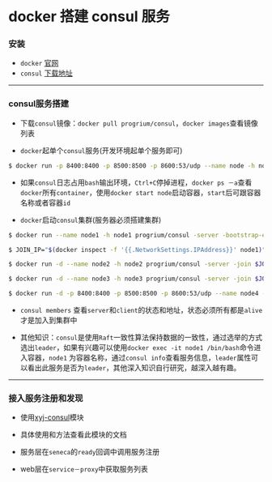 # docker 搭建 consul 服务

### 安装
* `docker` [官网](https://www.docker.com/)
* `consul` [下载地址](https://www.consul.io/downloads.html)

-------

### consul服务搭建

* 下载`consul`镜像：`docker pull progrium/consul`，`docker images`查看镜像列表

* `docker`起单个`consul`服务(开发环境起单个服务即可)

```sh
$ docker run -p 8400:8400 -p 8500:8500 -p 8600:53/udp --name node -h node progrium/consul -server -bootstrap
```
* 如果`consul`日志占用`bash`输出环境，`Ctrl+C`停掉进程，`docker ps －a`查看`docker`所有`container`，使用`docker start node`启动容器，`start`后可跟容器名称或者容器`id`

* `docker`启动`consul`集群(服务器必须搭建集群)

```sh
$ docker run --name node1 -h node1 progrium/consul -server -bootstrap-expect 3

$ JOIN_IP="$(docker inspect -f '{{.NetworkSettings.IPAddress}}' node1)"

$ docker run -d --name node2 -h node2 progrium/consul -server -join $JOIN_IP

$ docker run -d --name node3 -h node3 progrium/consul -server -join $JOIN_IP

$ docker run -d -p 8400:8400 -p 8500:8500 -p 8600:53/udp --name node4 -h node4 progrium/consul -join $JOIN_IP
```

* `consul members` 查看`server`和`client`的状态和地址，状态必须所有都是`alive`才是加入到集群中

* 其他知识：`consul`是使用`Raft`一致性算法保持数据的一致性，通过选举的方式选出`leader`，如果有兴趣可以使用`docker exec -it node1 /bin/bash`命令进入容器，`node1` 为容器名称，通过`consul info`查看服务信息，`leader`属性可以看出此服务是否为`leader`，其他深入知识自行研究，越深入越有趣。

-------

### 接入服务注册和发现
* 使用[xyj-consul](https://github.com/xunyijia/xyj-consul)模块

* 具体使用和方法查看此模块的文档

* 服务层在`seneca`的`ready`回调中调用服务注册

* web层在`service－proxy`中获取服务列表



